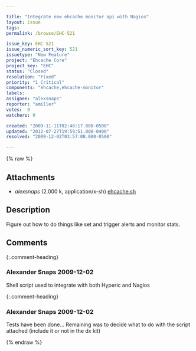 ```yaml
---

title: "Integrate new ehcache monitor api with Nagios"
layout: issue
tags: 
permalink: /browse/EHC-521

issue_key: EHC-521
issue_numeric_sort_key: 521
issuetype: "New Feature"
project: "Ehcache Core"
project_key: "EHC"
status: "Closed"
resolution: "Fixed"
priority: "1 Critical"
components: "ehcache,ehcache-monitor"
labels: 
assignee: "alexsnaps"
reporter: "amiller"
votes:  0
watchers: 0

created: "2009-11-11T02:48:17.000-0500"
updated: "2012-07-27T19:59:51.000-0400"
resolved: "2009-12-02T03:57:08.000-0500"

---
```




{% raw %}


## Attachments
  
* <em>alexsnaps</em> (2.000 k, application/x-sh) [ehcache.sh](/attachments/EHC/EHC-521/ehcache.sh)
  



## Description

<div markdown="1" class="description">

Figure out how to do things like set and trigger alerts and monitor stats.

</div>

## Comments


{:.comment-heading}
### **Alexander Snaps** <span class="date">2009-12-02</span>

<div markdown="1" class="comment">

Shell script used to integrate with both Hyperic and Nagios

</div>


{:.comment-heading}
### **Alexander Snaps** <span class="date">2009-12-02</span>

<div markdown="1" class="comment">

Tests have been done... Remaining was to decide what to do with the script attached (include it or not in the dx kit)

</div>



{% endraw %}
